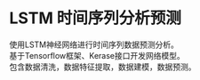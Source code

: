 ﻿# LSTM 时间序列分析预测  
使用LSTM神经网络进行时间序列数据预测分析。  
基于Tensorflow框架、Kerase接口开发网络模型。  
包含数据清洗，数据特征提取，数据建模，数据预测。  

 
  
